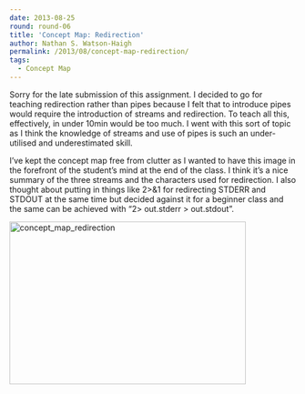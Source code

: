 ```yaml
---
date: 2013-08-25
round: round-06
title: 'Concept Map: Redirection'
author: Nathan S. Watson-Haigh
permalink: /2013/08/concept-map-redirection/
tags:
  - Concept Map
---
```

Sorry for the late submission of this assignment. I decided to go for teaching redirection rather than pipes because I felt that to introduce pipes would require the introduction of streams and redirection. To teach all this, effectively, in under 10min would be too much. I went with this sort of topic as I think the knowledge of streams and use of pipes is such an under-utilised and underestimated skill.

I&#8217;ve kept the concept map free from clutter as I wanted to have this image in the forefront of the student&#8217;s mind at the end of the class. I think it&#8217;s a nice summary of the three streams and the characters used for redirection. I also thought about putting in things like 2>&1 for redirecting STDERR and STDOUT at the same time but decided against it for a beginner class and the same can be achieved with &#8220;2> out.stderr > out.stdout&#8221;.

[<img class="alignnone size-medium wp-image-4115" alt="concept_map_redirection" src="http://teaching.software-carpentry.org/wp-content/uploads/2013/08/concept_map_redirection-300x207.png" width="415" height="286" />][1]

&nbsp;

 [1]: http://teaching.software-carpentry.org/wp-content/uploads/2013/08/concept_map_redirection.png
